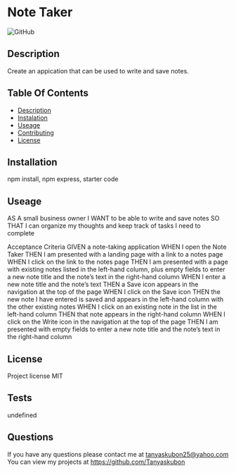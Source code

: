 # Note Taker
  ![GitHub](https://img.shields.io/github/license/Tanyaskubon/Readme?color=green&style=social)
  
 ## Description 
Create an appication that can be used to write and save notes.


## Table Of Contents
* [Description](#description)
* [Instalation](#instalation)
* [Useage](#useage)
* [Contributing](#contributing)
* [License](#license)


## Installation
npm install, npm express, starter code
## Useage
AS A small business owner
I WANT to be able to write and save notes
SO THAT I can organize my thoughts and keep track of tasks I need to complete

Acceptance Criteria
GIVEN a note-taking application
WHEN I open the Note Taker
THEN I am presented with a landing page with a link to a notes page
WHEN I click on the link to the notes page
THEN I am presented with a page with existing notes listed in the left-hand column, plus empty fields to enter a new note title and the note’s text in the right-hand column
WHEN I enter a new note title and the note’s text
THEN a Save icon appears in the navigation at the top of the page
WHEN I click on the Save icon
THEN the new note I have entered is saved and appears in the left-hand column with the other existing notes
WHEN I click on an existing note in the list in the left-hand column
THEN that note appears in the right-hand column
WHEN I click on the Write icon in the navigation at the top of the page
THEN I am presented with empty fields to enter a new note title and the note’s text in the right-hand column




## License 
Project license  MIT



## Tests
undefined

## Questions
If you have any questions please contact me at tanyaskubon25@yahoo.com
You can view my projects at https://github.com/Tanyaskubon